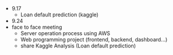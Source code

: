* 9.17
  * Loan default prediction (kaggle)
* 9.24
 * face to face meeting
     * Server operation process using AWS 
     * Web programming project (frontend, backend, dashboard...)
     * share Kaggle Analysis (Loan default prediction)
